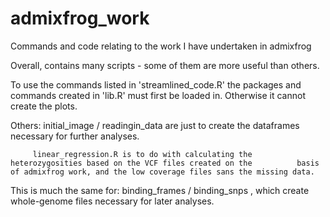 # admixfrog_work
Commands and code relating to the work I have undertaken in admixfrog

Overall, contains many scripts - some of them are more useful than others. 

To use the commands listed in 'streamlined_code.R' the packages and commands created in 'lib.R' must first be loaded in. Otherwise it cannot create the plots. 

Others: initial_image / readingin_data are just to create the dataframes necessary for further analyses. 

         linear_regression.R is to do with calculating the heterozygosities based on the VCF files created on the          basis of admixfrog work, and the low coverage files sans the missing data. 

This is much the same for: binding_frames / binding_snps , which create whole-genome files necessary for later analyses. 
